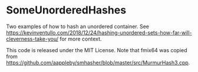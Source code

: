 # SomeUnorderedHashes
Two examples of how to hash an unordered container. See https://kevinventullo.com/2018/12/24/hashing-unordered-sets-how-far-will-cleverness-take-you/ for more context. 

This code is released under the MIT License. Note that fmix64 was copied from https://github.com/aappleby/smhasher/blob/master/src/MurmurHash3.cpp. 

